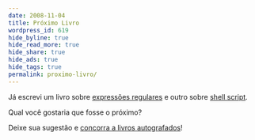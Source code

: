 ```yaml
---
date: 2008-11-04
title: Próximo Livro
wordpress_id: 619
hide_byline: true
hide_read_more: true
hide_share: true
hide_ads: true
hide_tags: true
permalink: proximo-livro/
---
```


Já escrevi um livro sobre [expressões regulares](http://www.piazinho.com.br) e outro sobre [shell script](http://www.shellscript.com.br).

Qual você gostaria que fosse o próximo?

Deixe sua sugestão e [concorra a livros autografados](http://aurelio.net/blog/2008/11/04/ajude-a-escolher-o-proximo-livro/)!
